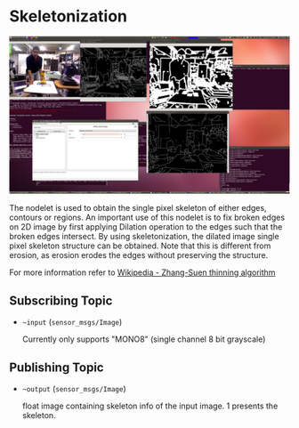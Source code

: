 # Skeletonization
![](images/skeletonization.png)

The nodelet is used to obtain the single pixel skeleton of either edges, contours or regions. 
An important use of this nodelet is to fix broken edges on 2D image by first applying Dilation operation to the edges such that the broken edges intersect. By using skeletonization, the dilated image single pixel skeleton structure can be obtained. Note that this is different from erosion, as erosion erodes the edges without preserving the structure. 

For more information refer to [Wikipedia - Zhang-Suen thinning algorithm](http://rosettacode.org/wiki/Zhang-Suen_thinning_algorithm)


## Subscribing Topic
* `~input` (`sensor_msgs/Image`)

  Currently only supports "MONO8" (single channel 8 bit grayscale)

## Publishing Topic
* `~output` (`sensor_msgs/Image`)

  float image containing skeleton info of the input image. 1 presents the skeleton.

